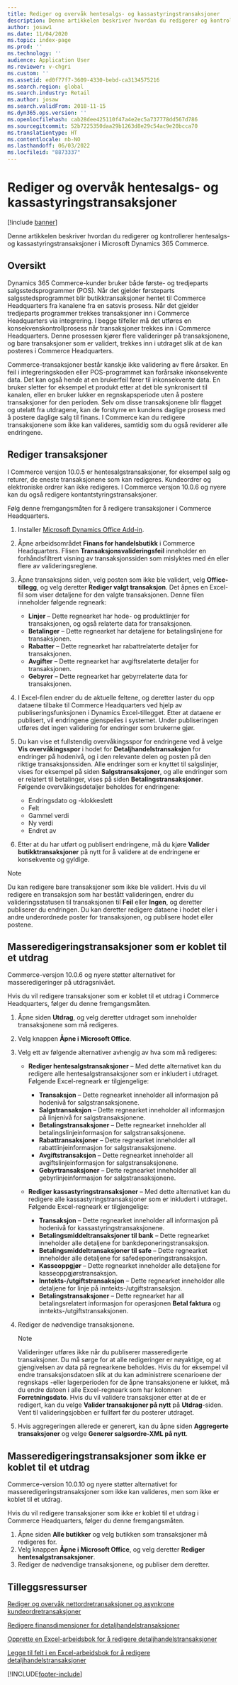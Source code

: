 ```yaml
---
title: Rediger og overvåk hentesalgs- og kassastyringstransaksjoner
description: Denne artikkelen beskriver hvordan du redigerer og kontrollerer hentesalgs- og kassastyringstransaksjoner i Microsoft Dynamics 365 Commerce.
author: josaw1
ms.date: 11/04/2020
ms.topic: index-page
ms.prod: ''
ms.technology: ''
audience: Application User
ms.reviewer: v-chgri
ms.custom: ''
ms.assetid: ed0f77f7-3609-4330-bebd-ca3134575216
ms.search.region: global
ms.search.industry: Retail
ms.author: josaw
ms.search.validFrom: 2018-11-15
ms.dyn365.ops.version: ''
ms.openlocfilehash: cab28dee425110f47a4e2ec5a737778dd567d786
ms.sourcegitcommit: 52b7225350daa29b1263d8e29c54ac9e20bcca70
ms.translationtype: HT
ms.contentlocale: nb-NO
ms.lasthandoff: 06/03/2022
ms.locfileid: "8873337"
---
```

# <a name="edit-and-audit-cash-and-carry-and-cash-management-transactions"></a>Rediger og overvåk hentesalgs- og kassastyringstransaksjoner

[!include [banner](../includes/banner.md)]

Denne artikkelen beskriver hvordan du redigerer og kontrollerer hentesalgs- og kassastyringstransaksjoner i Microsoft Dynamics 365 Commerce.

## <a name="overview"></a>Oversikt

Dynamics 365 Commerce-kunder bruker både første- og tredjeparts salgsstedsprogrammer (POS). Når det gjelder førsteparts salgsstedsprogrammet blir butikktransaksjoner hentet til Commerce Headquarters fra kanalene fra en satsvis prosess. Når det gjelder tredjeparts programmer trekkes transaksjoner inn i Commerce Headquarters via integrering. I begge tilfeller må det utføres en konsekvenskontrollprosess når transaksjoner trekkes inn i Commerce Headquarters. Denne prosessen kjører flere valideringer på transaksjonene, og bare transaksjoner som er validert, trekkes inn i utdraget slik at de kan posteres i Commerce Headquarters.

Commerce-transaksjoner består kanskje ikke validering av flere årsaker. En feil i integreringskoden eller POS-programmet kan forårsake inkonsekvente data. Det kan også hende at en brukerfeil fører til inkonsekvente data. En bruker sletter for eksempel et produkt etter at det ble synkronisert til kanalen, eller en bruker lukker en regnskapsperiode uten å postere transaksjoner for den perioden. Selv om disse transaksjonene blir flagget og utelatt fra utdragene, kan de forstyrre en kundens daglige prosess med å postere daglige salg til finans. I Commerce kan du redigere transaksjonene som ikke kan valideres, samtidig som du også reviderer alle endringene.

## <a name="edit-transactions"></a>Rediger transaksjoner

I Commerce versjon 10.0.5 er hentesalgstransaksjoner, for eksempel salg og returer, de eneste transaksjonene som kan redigeres. Kundeordrer og elektroniske ordrer kan ikke redigeres. I Commerce versjon 10.0.6 og nyere kan du også redigere kontantstyringstransaksjoner.

Følg denne fremgangsmåten for å redigere transaksjoner i Commerce Headquarters.

1. Installer [Microsoft Dynamics Office Add-in](https://appsource.microsoft.com/product/office/WA104379629?tab=Overview).
1. Åpne arbeidsområdet **Finans for handelsbutikk** i Commerce Headquarters. Flisen **Transaksjonsvalideringsfeil** inneholder en forhåndsfiltrert visning av transaksjonssiden som mislyktes med én eller flere av valideringsreglene.
1. Åpne transaksjons siden, velg posten som ikke ble validert, velg **Office-tillegg**, og velg deretter **Rediger valgt transaksjon**. Det åpnes en Excel-fil som viser detaljene for den valgte transaksjonen. Denne filen inneholder følgende regneark:

    - **Linjer** – Dette regnearket har hode- og produktlinjer for transaksjonen, og også relaterte data for transaksjonen.
    - **Betalinger** – Dette regnearket har detaljene for betalingslinjene for transaksjonen.
    - **Rabatter** – Dette regnearket har rabattrelaterte detaljer for transaksjonen.
    - **Avgifter** – Dette regnearket har avgiftsrelaterte detaljer for transaksjonen.
    - **Gebyrer** – Dette regnearket har gebyrrelaterte data for transaksjonen.

1. I Excel-filen endrer du de aktuelle feltene, og deretter laster du opp dataene tilbake til Commerce Headquarters ved hjelp av publiseringsfunksjonen i Dynamics Excel-tillegget. Etter at dataene er publisert, vil endringene gjenspeiles i systemet. Under publiseringen utføres det ingen validering for endringer som brukerne gjør.
1. Du kan vise et fullstendig overvåkingsspor for endringene ved å velge **Vis overvåkingsspor** i hodet for **Detaljhandelstransaksjon** for endringer på hodenivå, og i den relevante delen og posten på den riktige transaksjonssiden. Alle endringer som er knyttet til salgslinjer, vises for eksempel på siden **Salgstransaksjoner**, og alle endringer som er relatert til betalinger, vises på siden **Betalingstransaksjoner**. Følgende overvåkingsdetaljer beholdes for endringene:

    - Endringsdato og -klokkeslett
    - Felt
    - Gammel verdi
    - Ny verdi
    - Endret av

1. Etter at du har utført og publisert endringene, må du kjøre **Valider butikktransaksjoner** på nytt for å validere at de endringene er konsekvente og gyldige.

> [!NOTE]
> Du kan redigere bare transaksjoner som ikke ble validert. Hvis du vil redigere en transaksjon som har bestått valideringen, endrer du valideringsstatusen til transaksjonen til **Feil** eller **Ingen**, og deretter publiserer du endringen. Du kan deretter redigere dataene i hodet eller i andre underordnede poster for transaksjonen, og publisere hodet eller postene.

## <a name="bulk-edit-transactions-that-are-linked-to-a-statement"></a>Masseredigeringstransaksjoner som er koblet til et utdrag

Commerce-versjon 10.0.6 og nyere støtter alternativet for masseredigeringer på utdragsnivået.

Hvis du vil redigere transaksjoner som er koblet til et utdrag i Commerce Headquarters, følger du denne fremgangsmåten.

1. Åpne siden **Utdrag**, og velg deretter utdraget som inneholder transaksjonene som må redigeres.
1. Velg knappen **Åpne i Microsoft Office**.
1. Velg ett av følgende alternativer avhengig av hva som må redigeres:

    - **Rediger hentesalgstransaksjoner** – Med dette alternativet kan du redigere alle hentesalgstransaksjoner som er inkludert i utdraget. Følgende Excel-regneark er tilgjengelige:

        - **Transaksjon** – Dette regnearket inneholder all informasjon på hodenivå for salgstransaksjonene.
        - **Salgstransaksjon** – Dette regnearket inneholder all informasjon på linjenivå for salgstransaksjonene.
        - **Betalingstransaksjoner** – Dette regnearket inneholder all betalingslinjeinformasjon for salgstransaksjonene.
        - **Rabattransaksjoner** – Dette regnearket inneholder all rabattlinjeinformasjon for salgstransaksjonene.
        - **Avgiftstransaksjon** – Dette regnearket inneholder all avgiftslinjeinformasjon for salgstransaksjonene.
        - **Gebyrtransaksjoner** – Dette regnearket inneholder all gebyrlinjeinformasjon for salgstransaksjonene.

    - **Rediger kassastyringstransaksjoner** – Med dette alternativet kan du redigere alle kassastyringstransaksjoner som er inkludert i utdraget. Følgende Excel-regneark er tilgjengelige:

        - **Transaksjon** – Dette regnearket inneholder all informasjon på hodenivå for kassastyringstransaksjonene.
        - **Betalingsmiddeltransaksjoner til bank** – Dette regnearket inneholder alle detaljene for bankdeponeringstransaksjon.
        - **Betalingsmiddeltransaksjoner til safe** – Dette regnearket inneholder alle detaljene for safedeponeringstransaksjon.
        - **Kasseoppgjør** – Dette regnearket inneholder alle detaljene for kasseoppgjørstransaksjon.
        - **Inntekts-/utgiftstransaksjon** – Dette regnearket inneholder alle detaljene for linje på inntekts-/utgiftstransaksjon.
        - **Betalingstransaksjoner** – Dette regnearket har all betalingsrelatert informasjon for operasjonen **Betal faktura** og inntekts-/utgiftstransaksjonen.

1. Rediger de nødvendige transaksjonene.

    > [!NOTE]
    > Valideringer utføres ikke når du publiserer masseredigerte transaksjoner. Du må sørge for at alle redigeringer er nøyaktige, og at gjengivelsen av data på regnearkene beholdes. Hvis du for eksempel vil endre transaksjonsdatoen slik at du kan administrere scenarioene der regnskaps -eller lagerperioden for de åpne transaksjonene er lukket, må du endre datoen i alle Excel-regneark som har kolonnen **Forretningsdato**. Hvis du vil validere transaksjoner etter at de er redigert, kan du velge **Valider transaksjoner på nytt** på **Utdrag**-siden. Vent til valideringsjobben er fullført før du posterer utdraget.

1. Hvis aggregeringen allerede er generert, kan du åpne siden **Aggregerte transaksjoner** og velge **Generer salgsordre-XML på nytt**.

## <a name="bulk-edit-transactions-that-arent-linked-to-a-statement"></a>Masseredigeringstransaksjoner som ikke er koblet til et utdrag

Commerce-version 10.0.10 og nyere støtter alternativet for masseredigeringstransaksjoner som ikke kan valideres, men som ikke er koblet til et utdrag.

Hvis du vil redigere transaksjoner som ikke er koblet til et utdrag i Commerce Headquarters, følger du denne fremgangsmåten.

1. Åpne siden **Alle butikker** og velg butikken som transaksjoner må redigeres for.
1. Velg knappen **Åpne i Microsoft Office**, og velg deretter **Rediger hentesalgstransaksjoner**.
1. Rediger de nødvendige transaksjonene, og publiser dem deretter.

## <a name="additional-resources"></a>Tilleggsressurser

[Rediger og overvåk nettordretransaksjoner og asynkrone kundeordretransaksjoner](edit-order-trans.md)

[Redigere finansdimensjoner for detaljhandelstransaksjoner](edit-financial-dim.md)

[Opprette en Excel-arbeidsbok for å redigere detaljhandelstransaksjoner](create-excel-edit.md)

[Legge til felt i en Excel-arbeidsbok for å redigere detaljhandelstransaksjoner](add-fields-excel.md)


[!INCLUDE[footer-include](../includes/footer-banner.md)]